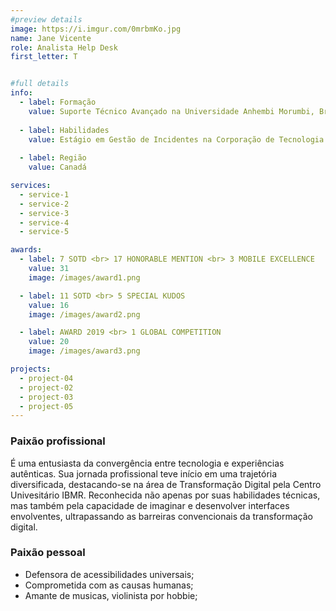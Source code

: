 ```yaml
---
#preview details
image: https://i.imgur.com/0mrbmKo.jpg
name: Jane Vicente
role: Analista Help Desk
first_letter: T


#full details
info:
  - label: Formação
    value: Suporte Técnico Avançado na Universidade Anhembi Morumbi, Brasil.
  
  - label: Habilidades
    value: Estágio em Gestão de Incidentes na Corporação de Tecnologia Global (CTG). Criação de imagens vetorizadas; Edição profissional de imagens, videos e animação visual.
  
  - label: Região
    value: Canadá

services: 
  - service-1
  - service-2
  - service-3
  - service-4
  - service-5

awards:
  - label: 7 SOTD <br> 17 HONORABLE MENTION <br> 3 MOBILE EXCELLENCE
    value: 31
    image: /images/award1.png

  - label: 11 SOTD <br> 5 SPECIAL KUDOS
    value: 16
    image: /images/award2.png

  - label: AWARD 2019 <br> 1 GLOBAL COMPETITION
    value: 20
    image: /images/award3.png

projects: 
  - project-04
  - project-02
  - project-03
  - project-05
---
```


### Paixão profissional

É uma entusiasta da convergência entre tecnologia e experiências autênticas. Sua jornada profissional teve início em uma trajetória diversificada, destacando-se na área de Transformação Digital pela Centro Univesitário IBMR. Reconhecida não apenas por suas habilidades técnicas, mas também pela capacidade de imaginar e desenvolver interfaces envolventes, ultrapassando as barreiras convencionais da transformação digital.


### Paixão pessoal
- Defensora de acessibilidades universais; 
- Comprometida com as causas humanas;
- Amante de musicas, violinista por hobbie; 